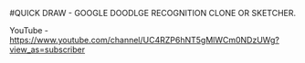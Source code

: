 #QUICK DRAW - GOOGLE DOODLGE RECOGNITION CLONE OR SKETCHER.

YouTube - https://www.youtube.com/channel/UC4RZP6hNT5gMlWCm0NDzUWg?view_as=subscriber
